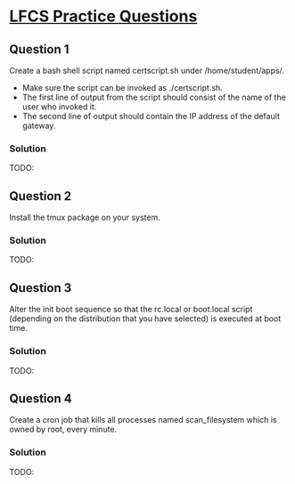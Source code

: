 # [LFCS Practice Questions](https://training.linuxfoundation.org/wp-content/uploads/2019/04/LFCS-Practice-Questions-v1.0.pdf)

## Question 1
Create a bash shell script named certscript.sh under
/home/student/apps/.
* Make sure the script can be invoked as
./certscript.sh.
* The first line of output from the script should consist of the
name of the user who invoked it.
* The second line of output should contain the IP address
of the default gateway.

### Solution
TODO:

## Question 2
Install the tmux package on your system.

### Solution
TODO:

## Question 3
Alter the init boot sequence so that the rc.local or
boot.local script (depending on the distribution that you have
selected) is executed at boot time.

### Solution
TODO:

## Question 4
Create a cron job that kills all processes named
scan_filesystem which is owned by root, every minute.

### Solution
TODO:
